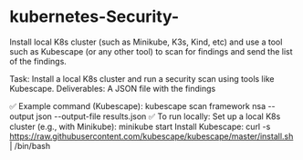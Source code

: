 # kubernetes-Security-
Install local K8s cluster (such as Minikube, K3s, Kind, etc) and use a tool such as Kubescape (or any other tool) to scan for findings and send the list of the findings.

Task:
Install a local K8s cluster and run a security scan using tools like Kubescape.
Deliverables:
A JSON file with the findings

✅ Example command (Kubescape):
kubescape scan framework nsa --output json --output-file results.json
✅ To run locally:
Set up a local K8s cluster (e.g., with Minikube):
minikube start
Install Kubescape:
curl -s https://raw.githubusercontent.com/kubescape/kubescape/master/install.sh | /bin/bash



